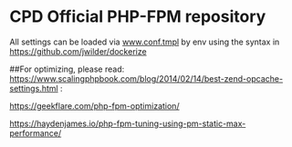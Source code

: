 # CPD Official PHP-FPM repository

All settings can be loaded via www.conf.tmpl by env using the syntax in https://github.com/jwilder/dockerize

##For optimizing, please read:
https://www.scalingphpbook.com/blog/2014/02/14/best-zend-opcache-settings.html :

https://geekflare.com/php-fpm-optimization/

https://haydenjames.io/php-fpm-tuning-using-pm-static-max-performance/
